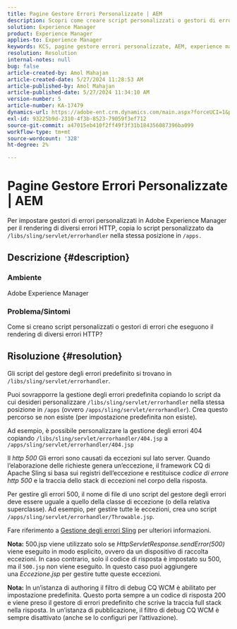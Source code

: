 ```yaml
---
title: Pagine Gestore Errori Personalizzate | AEM
description: Scopri come creare script personalizzati o gestori di errori per il rendering di diversi errori HTTP in Adobe Experience Manager.
solution: Experience Manager
product: Experience Manager
applies-to: Experience Manager
keywords: KCS, pagine gestore errori personalizzate, AEM, experience manager, errore HTTP
resolution: Resolution
internal-notes: null
bug: false
article-created-by: Amol Mahajan
article-created-date: 5/27/2024 11:28:53 AM
article-published-by: Amol Mahajan
article-published-date: 5/27/2024 11:34:10 AM
version-number: 5
article-number: KA-17479
dynamics-url: https://adobe-ent.crm.dynamics.com/main.aspx?forceUCI=1&pagetype=entityrecord&etn=knowledgearticle&id=f6cd354b-1c1c-ef11-840b-6045bd026dc7
exl-id: 93225b9d-2310-4f3b-8523-79059f3ef712
source-git-commit: a47015eb410f2ff49f3f31b184356087396ba099
workflow-type: tm+mt
source-wordcount: '328'
ht-degree: 2%

---
```


# Pagine Gestore Errori Personalizzate | AEM


Per impostare gestori di errori personalizzati in Adobe Experience Manager per il rendering di diversi errori HTTP, copia lo script personalizzato da `/libs/sling/servlet/errorhandler` nella stessa posizione in `/apps.`

## Descrizione {#description}


### <b>Ambiente</b>

Adobe Experience Manager



### <b>Problema/Sintomi</b>

Come si creano script personalizzati o gestori di errori che eseguono il rendering di diversi errori HTTP?


## Risoluzione {#resolution}


Gli script del gestore degli errori predefinito si trovano in `/libs/sling/servlet/errorhandler`.

Puoi sovrapporre la gestione degli errori predefinita copiando lo script da cui desideri personalizzare `/libs/sling/servlet/errorhandler` nella stessa posizione in `/apps` (ovvero `/apps/sling/servlet/errorhandler`). Crea questo percorso se non esiste (per impostazione predefinita non esiste).

Ad esempio, è possibile personalizzare la gestione degli errori 404 copiando `/libs/sling/servlet/errorhandler/404.jsp` a `/apps/sling/servlet/errorhandler/404.jsp`

Il *http 500* Gli errori sono causati da eccezioni sul lato server. Quando l’elaborazione delle richieste genera un’eccezione, il framework CQ di Apache Sling si basa sui registri dell’eccezione e restituisce *codice di errore http 500* e la traccia dello stack di eccezioni nel corpo della risposta.

Per gestire gli errori 500, il nome di file di uno script del gestore degli errori deve essere uguale a quello della classe di eccezione (o della relativa superclasse). Ad esempio, per gestire tutte le eccezioni, crea uno script `/apps/sling/servlet/errorhandler/Throwable.jsp`.

Fare riferimento a [Gestione degli errori Sling](https://sling.apache.org/documentation/the-sling-engine/errorhandling.html) per ulteriori informazioni.

<b>Nota:</b> 500.jsp viene utilizzato solo se *HttpServletResponse.sendError(500)* viene eseguito in modo esplicito, ovvero da un dispositivo di raccolta eccezioni. In caso contrario, solo il codice di risposta è impostato su 500, ma il `500.jsp` non viene eseguito. In questo caso puoi aggiungere una *Eccezione.jsp* per gestire tutte queste eccezioni.

<b>Nota:</b> In un’istanza di authoring il filtro di debug CQ WCM è abilitato per impostazione predefinita. Questo porta sempre a un codice di risposta 200 e viene preso il gestore di errori predefinito che scrive la traccia full stack nella risposta. In un’istanza di pubblicazione, il filtro di debug CQ WCM è sempre disattivato (anche se lo configuri per l’attivazione).
